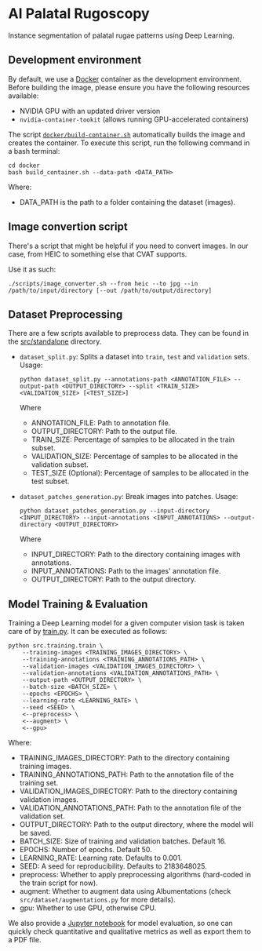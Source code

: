 # AI Palatal Rugoscopy

Instance segmentation of palatal rugae patterns using Deep Learning.

## Development environment

By default, we use a [Docker](https://www.docker.com/) container as the development environment.
Before building the image, please ensure you have the following resources available:

- NVIDIA GPU with an updated driver version
- `nvidia-container-tookit` (allows running GPU-accelerated containers)

The script [`docker/build-container.sh`](docker/build-container.sh) automatically builds the image and creates the container. To execute this script, run the following command in a bash terminal:

```shell
cd docker
bash build_container.sh --data-path <DATA_PATH>
```

Where:

- DATA_PATH is the path to a folder containing the dataset (images).

## Image convertion script

There's a script that might be helpful if you need to convert images. In our case, from HEIC to something else that CVAT supports. 

Use it as such:

```shell
./scripts/image_converter.sh --from heic --to jpg --in /path/to/input/directory [--out /path/to/output/directory]
```

## Dataset Preprocessing

There are a few scripts available to preprocess data. They can be found in the [src/standalone](src/standalone/) directory.

- `dataset_split.py`: Splits a dataset into `train`, `test` and `validation` sets. Usage: 
  ```shell
  python dataset_split.py --annotations-path <ANNOTATION_FILE> --output-path <OUTPUT_DIRECTORY> --split <TRAIN_SIZE> <VALIDATION_SIZE> [<TEST_SIZE>]
  ```

    Where

  - ANNOTATION_FILE: Path to annotation file.
  - OUTPUT_DIRECTORY: Path to the output file.
  - TRAIN_SIZE: Percentage of samples to be allocated in the train subset.
  - VALIDATION_SIZE: Percentage of samples to be allocated in the validation subset.
  - TEST_SIZE (Optional): Percentage of samples to be allocated in the test subset.

- `dataset_patches_generation.py`: Break images into patches. Usage:
  ```shell
  python dataset_patches_generation.py --input-directory <INPUT_DIRECTORY> --input-annotations <INPUT_ANNOTATIONS> --output-directory <OUTPUT_DIRECTORY>
  ```

    Where

  - INPUT_DIRECTORY: Path to the directory containing images with annotations.
  - INPUT_ANNOTATIONS: Path to the images' annotation file.
  - OUTPUT_DIRECTORY: Path to the output directory.

## Model Training & Evaluation

Training a Deep Learning model for a given computer vision task is taken care of by
[train.py](src/training/train.py). It can be executed as follows:

```shell
python src.training.train \
    --training-images <TRAINING_IMAGES_DIRECTORY> \
    --training-annotations <TRAINING_ANNOTATIONS_PATH> \
    --validation-images <VALIDATION_IMAGES_DIRECTORY> \
    --validation-annotations <VALIDATION_ANNOTATIONS_PATH> \
    --output-path <OUTPUT_DIRECTORY> \
    --batch-size <BATCH_SIZE> \
    --epochs <EPOCHS> \
    --learning-rate <LEARNING_RATE> \
    --seed <SEED> \
    <--preprocess> \
    <--augment> \
    <--gpu> 
```

Where:

- TRAINING_IMAGES_DIRECTORY: Path to the directory containing training images.
- TRAINING_ANNOTATIONS_PATH: Path to the annotation file of the training set.
- VALIDATION_IMAGES_DIRECTORY: Path to the directory containing validation images.
- VALIDATION_ANNOTATIONS_PATH: Path to the annotation file of the validation set.
- OUTPUT_DIRECTORY: Path to the output directory, where the model will be saved.
- BATCH_SIZE: Size of training and validation batches. Default 16.
- EPOCHS: Number of epochs. Default 50.
- LEARNING_RATE: Learning rate. Defaults to 0.001.
- SEED: A seed for reproducibility. Defaults to 2183648025.
- preprocess: Whether to apply preprocessing algorithms (hard-coded in the train script for now).
- augment: Whether to augment data using Albumentations (check `src/dataset/augmentations.py` for more details).
- gpu: Whether to use GPU, otherwise CPU.

We also provide a [Jupyter notebook](src/evaluation/evaluation.ipynb) for model evaluation, so one can quickly check quantitative and qualitative metrics as well as export them to a PDF file.
